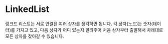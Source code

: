 # LinkedList

링크드 리스트는 서로 연결된 여러 상자를 생각하면 됩니다. 각 상자(노드)는 숫자(데이터)를 가지고 있고, 다음 상자가 어디 있는지 알려주어 처음 상자부터 출발해서 차례대로 모든 상자를 찾아갈 수 있습니다.
